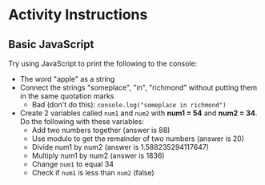 # Activity Instructions

## Basic JavaScript

Try using JavaScript to print the following to the console:

- The word "apple" as a string
- Connect the strings "someplace", "in", "richmond" without putting them in the same quotation marks
  - Bad (don't do this): ``console.log("someplace in richmond")``
- Create 2 variables called ``num1`` and ``num2`` with **num1 = 54** and **num2 = 34**. Do the following with these variables:
  - Add two numbers together (answer is 88)
  - Use modulo to get the remainder of two numbers (answer is 20)
  - Divide num1 by num2 (answer is 1.588235294117647)
  - Multiply num1 by num2 (answer is 1836)
  - Change ``num1`` to equal 34
  - Check if ``num1`` is less than ``num2`` (false)
